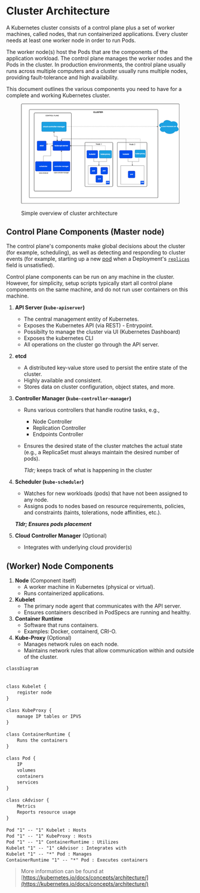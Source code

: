 # Cluster Architecture

A Kubernetes cluster consists of a control plane plus a set of worker machines, called nodes, that run containerized applications. Every cluster needs at least one worker node in order to run Pods.

The worker node(s) host the Pods that are the components of the application workload. The control plane manages the worker nodes and the Pods in the cluster. In production environments, the control plane usually runs across multiple computers and a cluster usually runs multiple nodes, providing fault-tolerance and high availability.

This document outlines the various components you need to have for a complete and working Kubernetes cluster.

<figure><img src="../.gitbook/assets/image.png" alt=""><figcaption><p>Simple overview of cluster architecture</p></figcaption></figure>

## Control Plane Components (Master node)

The control plane's components make global decisions about the cluster (for example, scheduling), as well as detecting and responding to cluster events (for example, starting up a new [pod](https://kubernetes.io/docs/concepts/workloads/pods/) when a Deployment's [`replicas`](https://kubernetes.io/docs/reference/glossary/?all=true#term-replica) field is unsatisfied).

Control plane components can be run on any machine in the cluster. However, for simplicity, setup scripts typically start all control plane components on the same machine, and do not run user containers on this machine.

1. **API Server (`kube-apiserver`)**
   * The central management entity of Kubernetes.
   * Exposes the Kubernetes API (via REST) - Entrypoint.
   * Possibilty to manage the cluster via UI (Kubernetes Dashboard)
   * Exposes the kubernetes CLI
   * All operations on the cluster go through the API server.
2. **etcd**
   * A distributed key-value store used to persist the entire state of the cluster.
   * Highly available and consistent.
   * Stores data on cluster configuration, object states, and more.
3. **Controller Manager (`kube-controller-manager`)**
   * Runs various controllers that handle routine tasks, e.g.,
     * Node Controller
     * Replication Controller
     * Endpoints Controller
   *   Ensures the desired state of the cluster matches the actual state (e.g., a ReplicaSet must always maintain the desired number of pods).

       _Tldr;_ keeps track of what is happening in the cluster
4.  **Scheduler (`kube-scheduler`)**

    * Watches for new workloads (pods) that have not been assigned to any node.
    * Assigns pods to nodes based on resource requirements, policies, and constraints (taints, tolerations, node affinities, etc.).

    _**Tldr; Ensures pods placement**_
5. **Cloud Controller Manager** (Optional)
   * Integrates with underlying cloud provider(s)

## (Worker) Node Components

1. **Node** (Component itself)
   * A worker machine in Kubernetes (physical or virtual).
   * Runs containerized applications.
2. **Kubelet**
   * The primary node agent that communicates with the API server.
   * Ensures containers described in PodSpecs are running and healthy.
3. **Container Runtime**
   * Software that runs containers.
   * Examples: Docker, containerd, CRI-O.
4. **Kube-Proxy** (Optional)
   * Manages network rules on each node.
   * Maintains network rules that allow communication within and outside of the cluster.

```mermaid
classDiagram


class Kubelet {
    register node
}

class KubeProxy {
    manage IP tables or IPVS
}

class ContainerRuntime {
    Runs the containers
}

class Pod {
    IP
    volumes
    containers
    services
}

class cAdvisor {
    Metrics
    Reports resource usage
}

Pod "1" -- "1" Kubelet : Hosts
Pod "1" -- "1" KubeProxy : Hosts
Pod "1" -- "1" ContainerRuntime : Utilizes
Kubelet "1" -- "1" cAdvisor : Integrates with
Kubelet "1" -- "*" Pod : Manages
ContainerRuntime "1" -- "*" Pod : Executes containers
```

> More information can be found at [https://kubernetes.io/docs/concepts/architecture/](https://kubernetes.io/docs/concepts/architecture/)

